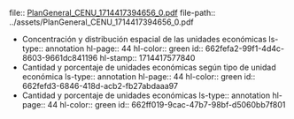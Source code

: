 file:: [PlanGeneral_CENU_1714417394656_0.pdf](../assets/PlanGeneral_CENU_1714417394656_0.pdf)
file-path:: ../assets/PlanGeneral_CENU_1714417394656_0.pdf

- Concentración y distribución espacial de las unidades económicas
  ls-type:: annotation
  hl-page:: 44
  hl-color:: green
  id:: 662fefa2-99f1-4d4c-8603-9661dc841196
  hl-stamp:: 1714417577840
- Cantidad y porcentaje de unidades económicas según tipo de unidad económica
  ls-type:: annotation
  hl-page:: 44
  hl-color:: green
  id:: 662fefd3-6846-418d-acb2-fb27abdaaa97
- Cantidad y porcentaje de unidades económicas
  ls-type:: annotation
  hl-page:: 44
  hl-color:: green
  id:: 662ff019-9cac-47b7-98bf-d5060bb7f801
